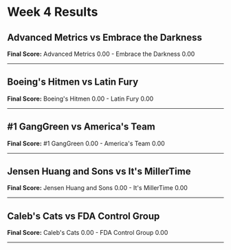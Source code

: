 # Week 4 Results

## Advanced Metrics vs Embrace the Darkness

**Final Score:** Advanced Metrics 0.00 - Embrace the Darkness 0.00

---

## Boeing's Hitmen  vs Latin Fury

**Final Score:** Boeing's Hitmen  0.00 - Latin Fury 0.00

---

## #1 GangGreen vs America's Team

**Final Score:** #1 GangGreen 0.00 - America's Team 0.00

---

## Jensen Huang and Sons vs It's MillerTime

**Final Score:** Jensen Huang and Sons 0.00 - It's MillerTime 0.00

---

## Caleb's Cats vs FDA Control Group

**Final Score:** Caleb's Cats 0.00 - FDA Control Group 0.00

---

